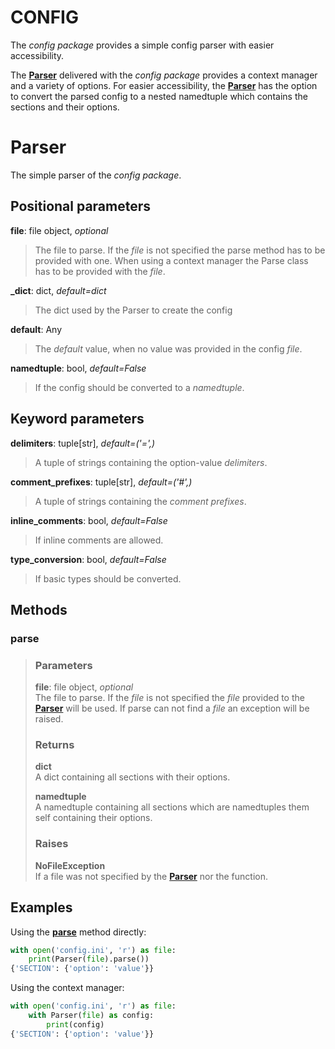 # CONFIG
The *config package* provides a simple config parser with easier
 accessibility.

The [**Parser**](#Parser) delivered with the *config package* provides a
context manager and a variety of options. For easier accessibility, the
[**Parser**](#Parser) has the option to convert the parsed config to a
nested namedtuple which contains the sections and their options.

# Parser
The simple parser of the *config package*.

## Positional parameters
**file**: file object, *optional*  
> The file to parse. If the *file* is not specified the parse method
> has to be provided with one. When using a context manager the Parse
> class has to be provided with the *file*.

**_dict**: dict, *default=dict*  
> The dict used by the Parser to create the config  

**default**: Any  
> The *default* value, when no value was provided in the config *file*.

**namedtuple**: bool, *default=False*  
> If the config should be converted to a *namedtuple*.

## Keyword parameters
**delimiters**: tuple[str], *default=('=',)*  
> A tuple of strings containing the option-value *delimiters*.

**comment_prefixes**: tuple[str], *default=('#',)*  
> A tuple of strings containing the *comment prefixes*.

**inline_comments**: bool, *default=False*  
> If inline comments are allowed.

**type_conversion**: bool, *default=False*  
> If basic types should be converted.

## Methods
### parse
> ### Parameters
> **file**: file object, *optional*  
> The file to parse. If the *file* is not specified the *file*
> provided to the [**Parser**](#Parser) will be used. If parse can not
> find a *file* an exception will be raised.
>
> ### Returns
> **dict**  
> A dict containing all sections with their options.
>
> **namedtuple**  
> A namedtuple containing all sections which are namedtuples
> them self containing their options.
>
> ### Raises
> **NoFileException**  
> If a file was not specified by the [**Parser**](#Parser) nor the
> function.

## Examples
Using the [**parse**](#parse) method directly:
```python
with open('config.ini', 'r') as file:
    print(Parser(file).parse())
{'SECTION': {'option': 'value'}}
```
Using the context manager:
```python
with open('config.ini', 'r') as file:
    with Parser(file) as config:
        print(config)
{'SECTION': {'option': 'value'}}
```